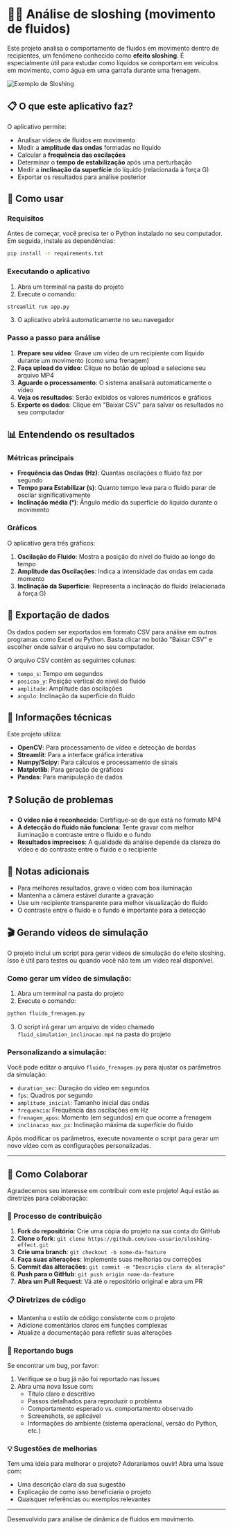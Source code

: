 # 🚗💧 Análise de sloshing (movimento de fluidos)

Este projeto analisa o comportamento de fluidos em movimento dentro de recipientes, um fenômeno conhecido como **efeito sloshing**. É especialmente útil para estudar como líquidos se comportam em veículos em movimento, como água em uma garrafa durante uma frenagem.

![Exemplo de Sloshing](https://i.imgur.com/7McgsdF.gif)

## 📋 O que este aplicativo faz?

O aplicativo permite:

- Analisar vídeos de fluidos em movimento
- Medir a **amplitude das ondas** formadas no líquido
- Calcular a **frequência das oscilações**
- Determinar o **tempo de estabilização** após uma perturbação
- Medir a **inclinação da superfície** do líquido (relacionada à força G)
- Exportar os resultados para análise posterior

## 🚀 Como usar

### Requisitos

Antes de começar, você precisa ter o Python instalado no seu computador. Em seguida, instale as dependências:

```bash
pip install -r requirements.txt
```

### Executando o aplicativo

1. Abra um terminal na pasta do projeto
2. Execute o comando:

```bash
streamlit run app.py
```

3. O aplicativo abrirá automaticamente no seu navegador

### Passo a passo para análise

1. **Prepare seu vídeo**: Grave um vídeo de um recipiente com líquido durante um movimento (como uma frenagem)
2. **Faça upload do vídeo**: Clique no botão de upload e selecione seu arquivo MP4
3. **Aguarde o processamento**: O sistema analisará automaticamente o vídeo
4. **Veja os resultados**: Serão exibidos os valores numéricos e gráficos
5. **Exporte os dados**: Clique em "Baixar CSV" para salvar os resultados no seu computador

## 📊 Entendendo os resultados

### Métricas principais

- **Frequência das Ondas (Hz)**: Quantas oscilações o fluido faz por segundo
- **Tempo para Estabilizar (s)**: Quanto tempo leva para o fluido parar de oscilar significativamente
- **Inclinação média (°)**: Ângulo médio da superfície do líquido durante o movimento

### Gráficos

O aplicativo gera três gráficos:

1. **Oscilação do Fluido**: Mostra a posição do nível do fluido ao longo do tempo
2. **Amplitude das Oscilações**: Indica a intensidade das ondas em cada momento
3. **Inclinação da Superfície**: Representa a inclinação do fluido (relacionada à força G)

## 💾 Exportação de dados

Os dados podem ser exportados em formato CSV para análise em outros programas como Excel ou Python. Basta clicar no botão "Baixar CSV" e escolher onde salvar o arquivo no seu computador.

O arquivo CSV contém as seguintes colunas:

- `tempo_s`: Tempo em segundos
- `posicao_y`: Posição vertical do nível do fluido
- `amplitude`: Amplitude das oscilações
- `angulo`: Inclinação da superfície do fluido

## 🔧 Informações técnicas

Este projeto utiliza:

- **OpenCV**: Para processamento de vídeo e detecção de bordas
- **Streamlit**: Para a interface gráfica interativa
- **Numpy/Scipy**: Para cálculos e processamento de sinais
- **Matplotlib**: Para geração de gráficos
- **Pandas**: Para manipulação de dados

## ❓ Solução de problemas

- **O vídeo não é reconhecido**: Certifique-se de que está no formato MP4
- **A detecção do fluido não funciona**: Tente gravar com melhor iluminação e contraste entre o fluido e o fundo
- **Resultados imprecisos**: A qualidade da análise depende da clareza do vídeo e do contraste entre o fluido e o recipiente

## 📝 Notas adicionais

- Para melhores resultados, grave o vídeo com boa iluminação
- Mantenha a câmera estável durante a gravação
- Use um recipiente transparente para melhor visualização do fluido
- O contraste entre o fluido e o fundo é importante para a detecção

## 🎬 Gerando vídeos de simulação

O projeto inclui um script para gerar vídeos de simulação do efeito sloshing. Isso é útil para testes ou quando você não tem um vídeo real disponível.

### Como gerar um vídeo de simulação:

1. Abra um terminal na pasta do projeto
2. Execute o comando:

```bash
python fluido_frenagem.py
```

3. O script irá gerar um arquivo de vídeo chamado `fluid_simulation_inclinacao.mp4` na pasta do projeto

### Personalizando a simulação:

Você pode editar o arquivo `fluido_frenagem.py` para ajustar os parâmetros da simulação:

- `duration_sec`: Duração do vídeo em segundos
- `fps`: Quadros por segundo
- `amplitude_inicial`: Tamanho inicial das ondas
- `frequencia`: Frequência das oscilações em Hz
- `frenagem_apos`: Momento (em segundos) em que ocorre a frenagem
- `inclinacao_max_px`: Inclinação máxima da superfície do fluido

Após modificar os parâmetros, execute novamente o script para gerar um novo vídeo com as configurações personalizadas.

---

## 👥 Como Colaborar

Agradecemos seu interesse em contribuir com este projeto! Aqui estão as diretrizes para colaboração:

### 🔄 Processo de contribuição

1. **Fork do repositório**: Crie uma cópia do projeto na sua conta do GitHub
2. **Clone o fork**: `git clone https://github.com/seu-usuario/sloshing-effect.git`
3. **Crie uma branch**: `git checkout -b nome-da-feature`
4. **Faça suas alterações**: Implemente suas melhorias ou correções
5. **Commit das alterações**: `git commit -m "Descrição clara da alteração"`
6. **Push para o GitHub**: `git push origin nome-da-feature`
7. **Abra um Pull Request**: Vá até o repositório original e abra um PR

### 📋 Diretrizes de código

- Mantenha o estilo de código consistente com o projeto
- Adicione comentários claros em funções complexas
- Atualize a documentação para refletir suas alterações

### 🐛 Reportando bugs

Se encontrar um bug, por favor:

1. Verifique se o bug já não foi reportado nas Issues
2. Abra uma nova Issue com:
   - Título claro e descritivo
   - Passos detalhados para reproduzir o problema
   - Comportamento esperado vs. comportamento observado
   - Screenshots, se aplicável
   - Informações do ambiente (sistema operacional, versão do Python, etc.)

### 💡 Sugestões de melhorias

Tem uma ideia para melhorar o projeto? Adoraríamos ouvir! Abra uma Issue com:

- Uma descrição clara da sua sugestão
- Explicação de como isso beneficiaria o projeto
- Quaisquer referências ou exemplos relevantes

---

Desenvolvido para análise de dinâmica de fluidos em movimento.
